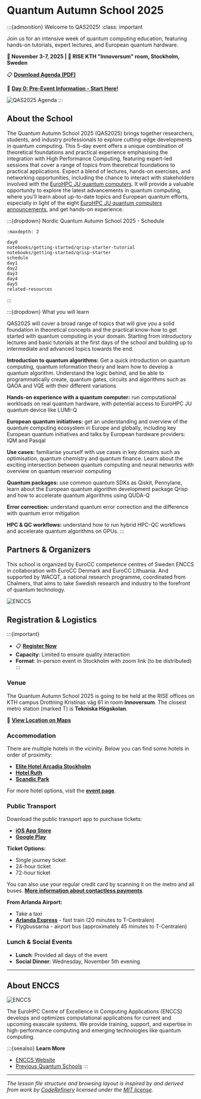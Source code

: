 # Quantum Autumn School 2025

:::{admonition} Welcome to QAS2025!
:class: important

Join us for an intensive week of quantum computing education, featuring hands-on tutorials, expert lectures, and European quantum hardware.

**📅 November 3-7, 2025 | 📍 RISE KTH "Innoversum" room, Stockholm, Sweden**

📋 **[Download Agenda (PDF)](resources/QAS2025agenda.pdf)**

🎯 **[Day 0: Pre-Event Information - Start Here!](day0.md)**

![QAS2025 Agenda](img/QAS2025agenda.png)
:::

## About the School

The Quantum Autumn School 2025 (QAS2025) brings together researchers, students, and industry professionals to explore cutting-edge developments in quantum computing. This 5-day event offers a unique combination of theoretical foundations and practical experience emphasising the integration with High Performance Computing, featuring expert-led sessions that cover a range of topics from theoretical foundations to practical applications. Expect a blend of lectures, hands-on exercises, and networking opportunities, including the chance to interact with stakeholders involved with the [EuroHPC JU quantum computers](https://www.eurohpc-ju.europa.eu/eurohpc-quantum-computers_en). It will provide a valuable opportunity to explore the latest advancements in quantum computing, where you'll learn about up-to-date topics and European quantum efforts, especially in light of the eight [EuroHPC JU quantum computers announcements](https://www.eurohpc-ju.europa.eu/eurohpc-quantum-computers_en), and get hands-on experience.

:::{dropdown} Nordic Quantum Autumn School 2025 - Schedule

```{toctree}
:maxdepth: 2

day0
notebooks/getting-started/qrisp-starter-tutorial
notebooks/getting-started/qrisp-starter
schedule
day1
day2
day3
day4
day5
related-resources
```
:::

:::{dropdown} What you will learn

QAS2025 will cover a broad range of topics that will give you a solid foundation in theoretical concepts and the practical know-how to get started with quantum computing in your domain. Starting from introductory lectures and basic tutorials at the first days of the school and building up to intermediate and advanced topics towards the end.

**Introduction to quantum algorithms:** Get a quick introduction on quantum computing, quantum information theory and learn how to develop a quantum algorithm. Understand the logic behind, and be able to programmatically create, quantum gates, circuits and algorithms such as QAOA and VQE with their different variations

**Hands-on experience with a quantum computer:** run computational workloads on real quantum hardware, with potential access to EuroHPC JU quantum device like LUMI-Q

**European quantum initiatives:** get an understanding and overview of the quantum computing ecosystem in Europe and globally, including key European quantum initiatives and talks by European hardware providers: IQM and Pasqal

**Use cases:** familiarise yourself with use cases in key domains such as optimisation, quantum chemistry and quantum finance. Learn about the exciting intersection between quantum computing and neural networks with overview on quantum reservoir computing

**Quantum packages:** use common quantum SDKs as Qiskit, Pennylane, learn about the European quantum algorithm development package Qrisp and how to accelerate quantum algorithms using QUDA-Q

**Error correction:** understand quantum error correction and the difference with quantum error mitigation

**HPC & QC workflows:** understand how to run hybrid HPC-QC workflows and accelerate quantum algorithms on GPUs.
:::

## Partners & Organizers

This school is organized by EuroCC competence centres of Sweden ENCCS in collaboration with EuroCC Denmark and EuroCC Lithuania. And supported by WACQT, a national research programme, coordinated from Chalmers, that aims to take Swedish research and industry to the forefront of quantum technology.

![ENCCS](img/QAS2025_organisation.png)

## Registration & Logistics

:::{important}

- 📋 **[Register Now](https://enccs.se/events/qas-2025/)**
- **Capacity**: Limited to ensure quality interaction
- **Format**: In-person event in Stockholm with zoom link (to be distributed)
:::

### Venue

The Quantum Autumn School 2025 is going to be held at the RISE offices on KTH campus Drottning Kristinas väg 61 in room **Innoversum**. The closest metro station (marked T) is **Tekniska Högskolan**.

📍 **[View Location on Maps](https://maps.app.goo.gl/9rphvAS7ugRUC46U8)**

### Accommodation

There are multiple hotels in the vicinity. Below you can find some hotels in order of proximity:

- **[Elite Hotel Arcadia Stockholm](https://www.elite.se/hotell/stockholm/elite-hotel-arcadia-stockholm/?utm_source=google&utm_medium=organic&utm_campaign=google-local&utm_content=stockholm_arcadia)**
- **[Hotel Ruth](https://www.hotelruth.se/)**
- **[Scandic Park](https://www.scandichotels.com/en/hotels/scandic-park)**

For more hotel options, visit the **[event page](https://enccs.se/events/qas-2025/#:~:text=Elite%20Hotel%20Arcadia%20Stockholm)**.

### Public Transport

Download the public transport app to purchase tickets:
- **[iOS App Store](https://apps.apple.com/se/app/sl-biljetter/id918418291)**
- **[Google Play](https://play.google.com/store/apps/details?id=com.sl.SLBiljetter)**

**Ticket Options:**
- Single journey ticket
- 24-hour ticket  
- 72-hour ticket

You can also use your regular credit card by scanning it on the metro and all buses. **[More information about contactless payments](https://sl.se/en/in-english/fares--tickets/contactless-pay-as-you-go)**.

**From Arlanda Airport:**
- Take a taxi
- **[Arlanda Express](https://www.arlandaexpress.com/)** - fast train (20 minutes to T-Centralen)
- Flygbussarna - airport bus (approximately 45 minutes to T-Centralen)

### Lunch & Social Events

- **Lunch**: Provided all days of the event
- **Social Dinner**: Wednesday, November 5th evening

---

## About ENCCS

![ENCCS](img/ENCCS-erbjudande.png)

The EuroHPC Centre of Excellence in Computing Applications (ENCCS) develops and optimizes computational applications for current and upcoming exascale systems. We provide training, support, and expertise in high-performance computing and emerging technologies like quantum computing.

:::{seealso}
**Learn More**
- [ENCCS Website](https://enccs.se)
- [Previous Quantum Schools](https://enccs.se/lessons/)
:::

---

*The lesson file structure and browsing layout is inspired by and derived from work by [CodeRefinery](https://coderefinery.org/) licensed under the [MIT license](http://opensource.org/licenses/mit-license.html).*